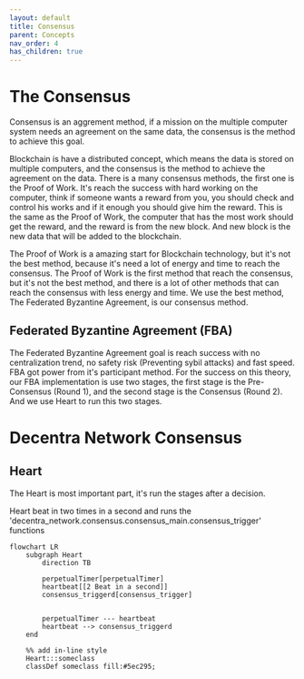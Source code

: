 ```yaml
---
layout: default
title: Consensus
parent: Concepts
nav_order: 4
has_children: true
---
```


# The Consensus

Consensus is an aggrement method, if a mission on the multiple computer system needs an agreement on the same data, the consensus is the method to achieve this goal.

Blockchain is have a distributed concept, which means the data is stored on multiple computers, and the consensus is the method to achieve the agreement on the data. There is a many consensus methods, the first one is the Proof of Work. It's reach the success with hard working on the computer, think if someone wants a reward from you, you should check and control his works and if it enough you should give him the reward. This is the same as the Proof of Work, the computer that has the most work should get the reward, and the reward is from the new block. And new block is the new data that will be added to the blockchain.

The Proof of Work is a amazing start for Blockchain technology, but it's not the best method, because it's need a lot of energy and time to reach the consensus. The Proof of Work is the first method that reach the consensus, but it's not the best method, and there is a lot of other methods that can reach the consensus with less energy and time. We use the best method, The Federated Byzantine Agreement, is our consensus method.


## Federated Byzantine Agreement (FBA)
The Federated Byzantine Agreement goal is reach success with no centralization trend, no safety risk (Preventing sybil attacks) and fast speed. FBA got power from it's participant method. For the success on this theory, our FBA implementation is use two stages, the first stage is the Pre-Consensus (Round 1), and the second stage is the Consensus (Round 2). And we use Heart to  run this two stages.

# Decentra Network Consensus
## Heart
The Heart is most important part, it's run the stages after a decision.

Heart beat in two times in a second and runs the 'decentra_network.consensus.consensus_main.consensus_trigger' functions
```mermaid
flowchart LR
    subgraph Heart
        direction TB

        perpetualTimer[perpetualTimer]
        heartbeat[[2 Beat in a second]]
        consensus_triggerd[consensus_trigger]


        perpetualTimer --- heartbeat
        heartbeat --> consensus_triggerd
    end

    %% add in-line style
    Heart:::someclass
    classDef someclass fill:#5ec295;
```



